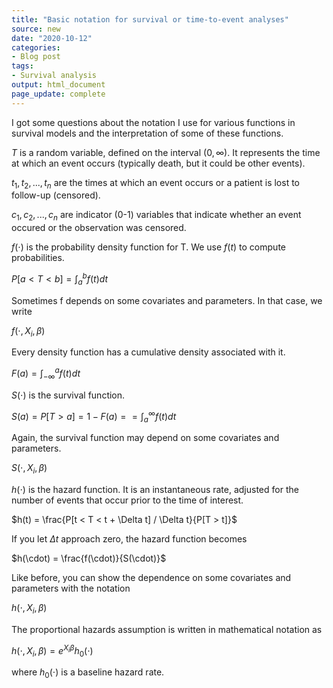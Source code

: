 ```yaml
---
title: "Basic notation for survival or time-to-event analyses"
source: new
date: "2020-10-12"
categories:
- Blog post
tags:
- Survival analysis
output: html_document
page_update: complete
---
```


I got some questions about the notation I use for various functions in survival models and the interpretation of some of these functions.

<!---more--->

$T$ is a random variable, defined on the interval $(0, \infty)$. It represents the time at which an event occurs (typically death, but it could be other events).

$t_1, t_2, ..., t_n$ are the times at which an event occurs or a patient is lost to follow-up (censored).

$c_1, c_2, ..., c_n$ are indicator (0-1) variables that indicate whether an event occured or the observation was censored.

$f(\cdot)$ is the probability density function for T. We use $f(t)$ to compute probabilities.

$P[a < T < b] = \int_a^b f(t) dt$ 

Sometimes f depends on some covariates and parameters. In that case, we write 

$f(\cdot, X_i, \beta)$

Every density function has a cumulative density associated with it.

$F(a) = \int_{-\infty}^a f(t) dt$

$S(\cdot)$ is the survival function.

$S(a) = P[T > a] = 1- F(a) =  = \int_a^{\infty} f(t) dt$

Again, the survival function may depend on some covariates and parameters. 

$S(\cdot, X_i, \beta)$

$h(\cdot)$ is the hazard function. It is an instantaneous rate, adjusted for the number of events that occur prior to the time of interest.

$h(t) = \frac{P[t < T < t + \Delta t] / \Delta t}{P[T > t]}$

If you let $\Delta t$ approach zero, the hazard function becomes

$h(\cdot) = \frac{f(\cdot)}{S(\cdot)}$

Like before, you can show the dependence on some covariates and parameters with the notation

$h(\cdot, X_i, \beta)$

The proportional hazards assumption is written in mathematical notation as

$h(\cdot, X_i, \beta) = e^{X_i \beta}h_0(\cdot)$

where $h_0(\cdot)$ is a baseline hazard rate.

